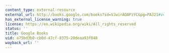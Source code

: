 ```yaml
---
content_type: external-resource
external_url: http://books.google.com/books?id=VJwirADAPzYC&pg=PA321#v=onepage
has_external_license_warning: true
license: https://en.wikipedia.org/wiki/All_rights_reserved
status: ''
title: Google Books
uid: a75bd3b0-cb0d-47cf-8375-20deaa93f048
wayback_url: ''
---
```

